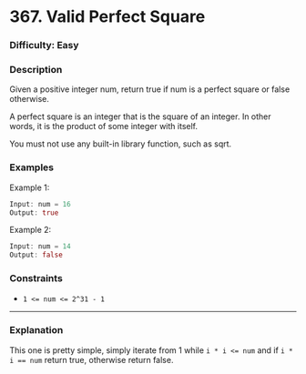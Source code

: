 # 367. Valid Perfect Square

### Difficulty: Easy

### Description

Given a positive integer num, return true if num is a perfect square or false otherwise.

A perfect square is an integer that is the square of an integer. In other words, it is the product of some integer with itself.

You must not use any built-in library function, such as sqrt.

### Examples

Example 1:

```rs
Input: num = 16
Output: true
```

Example 2:

```rs
Input: num = 14
Output: false
```

### Constraints

- `1 <= num <= 2^31 - 1`

---

### Explanation

This one is pretty simple, simply iterate from 1 while `i * i <= num`
and if `i * i == num` return true, otherwise return false.
